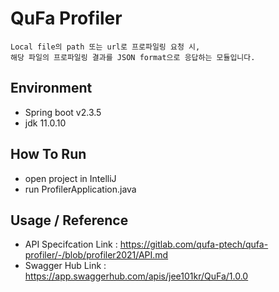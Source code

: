 # QuFa Profiler 
```
Local file의 path 또는 url로 프로파일링 요청 시,
해당 파일의 프로파일링 결과를 JSON format으로 응답하는 모듈입니다.
```

## Environment
 * Spring boot v2.3.5
 * jdk 11.0.10

## How To Run
 * open project in IntelliJ
 * run ProfilerApplication.java

## Usage / Reference
 * API Specifcation Link : https://gitlab.com/qufa-ptech/qufa-profiler/-/blob/profiler2021/API.md
 * Swagger Hub Link : https://app.swaggerhub.com/apis/jee101kr/QuFa/1.0.0
